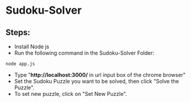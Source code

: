 # Sudoku-Solver

## Steps:
- Install Node js 
- Run the following command in the Sudoku-Solver Folder:
```
node app.js
```
- Type "**http://localhost:3000/** in url input box of the chrome browser"
- Set the Sudoku Puzzle you want to be solved, then click "Solve the Puzzle".
- To set new puzzle, click on "Set New Puzzle".
